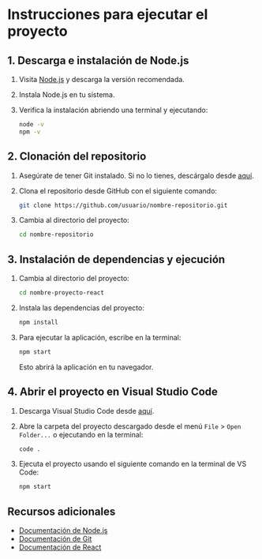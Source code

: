 
# Instrucciones para ejecutar el proyecto

## 1. Descarga e instalación de Node.js

1. Visita [Node.js](https://nodejs.org) y descarga la versión recomendada.
2. Instala Node.js en tu sistema.
3. Verifica la instalación abriendo una terminal y ejecutando:

   ```bash
   node -v
   npm -v
   ```

## 2. Clonación del repositorio

1. Asegúrate de tener Git instalado. Si no lo tienes, descárgalo desde [aquí](https://git-scm.com/downloads).
2. Clona el repositorio desde GitHub con el siguiente comando:

   ```bash
   git clone https://github.com/usuario/nombre-repositorio.git
   ```

3. Cambia al directorio del proyecto:

   ```bash
   cd nombre-repositorio
   ```

## 3. Instalación de dependencias y ejecución

1. Cambia al directorio del proyecto:

   ```bash
   cd nombre-proyecto-react
   ```

2. Instala las dependencias del proyecto:

   ```bash
   npm install
   ```

3. Para ejecutar la aplicación, escribe en la terminal:

   ```bash
   npm start
   ```

   Esto abrirá la aplicación en tu navegador.

## 4. Abrir el proyecto en Visual Studio Code

1. Descarga Visual Studio Code desde [aquí](https://code.visualstudio.com/).
2. Abre la carpeta del proyecto descargado desde el menú `File` > `Open Folder...` o ejecutando en la terminal:

   ```bash
   code .
   ```

3. Ejecuta el proyecto usando el siguiente comando en la terminal de VS Code:

   ```bash
   npm start
   ```

## Recursos adicionales

- [Documentación de Node.js](https://nodejs.org/es/docs/)
- [Documentación de Git](https://git-scm.com/doc)
- [Documentación de React](https://reactjs.org/docs/getting-started.html)
